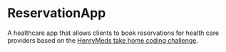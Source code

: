 # ReservationApp
A healthcare app that allows clients to book reservations for health care providers based on the [HenryMeds take home coding challenge](https://henrymeds.notion.site/Reservation-Frontend-164fbd0f25034d05bf94da24d91af94c).
